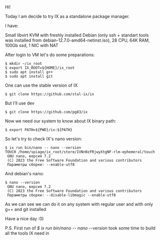 Hi!

Today I am decide to try IX as a standalone package manager.

I have:

Small libvirt KVM with freshly installed Debian (only ssh + standart tools was installed from debian-12.7.0-amd64-netinst.iso), 28 CPU, 64K RAM, 100Gb ssd, 1 NIC with NAT


After login to VM let's do some preparations:
```
$ mkdir ~/ix_root
$ export IX_ROOT=${HOME}/ix_root
$ sudo apt install g++
$ sudo apt install git
```
One can use the stable version of IX
```
$ git clone https://github.com/stal-ix/ix
```
But I'll use dev
```
$ git clone https://github.com/pg83/ix
```
Now we need our system to know about IX binary path:
```
$ export PATH=${PWD}/ix:${PATH}
```
So let's try to check IX's nano version:
```
$ ix run bin/nano -- nano --version
TOUCH /home/spiage/ix_root/store/IVNnNzFRjwyXtgNF-rlm-ephemeral/touch
 GNU nano, версия 7.2
 (C) 2023 the Free Software Foundation and various contributors
 Параметры сборки: --enable-utf8
```
And debian's nano:
```
$ nano --version
 GNU nano, версия 7.2
 (C) 2023 the Free Software Foundation and various contributors
 Параметры сборки: --disable-libmagic --enable-utf8
```
As we can see we can do it on any system with regular user and with only g++ and git installed

Have a nice day :0)

P.S. First run of *$ ix run bin/nano -- nano --version* took some time to build all the tools IX need in